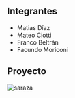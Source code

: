 ## Integrantes
- Matias Díaz
- Mateo Ciotti
- Franco Beltrán
- Facundo Moriconi



## Proyecto

![saraza](\imgs\sd.JPG)
